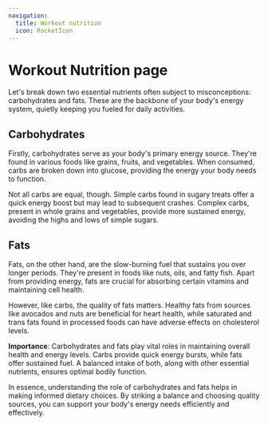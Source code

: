```yaml
---
navigation:
  title: Workout nutrition
  icon: RocketIcon
---
```


# Workout Nutrition page

Let's break down two essential nutrients often subject to misconceptions: carbohydrates and fats. These are the backbone of your body's energy system, quietly keeping you fueled for daily activities.

## **Carbohydrates**

Firstly, carbohydrates serve as your body's primary energy source. They're found in various foods like grains, fruits, and vegetables. When consumed, carbs are broken down into glucose, providing the energy your body needs to function.

Not all carbs are equal, though. Simple carbs found in sugary treats offer a quick energy boost but may lead to subsequent crashes. Complex carbs, present in whole grains and vegetables, provide more sustained energy, avoiding the highs and lows of simple sugars.

## **Fats**

Fats, on the other hand, are the slow-burning fuel that sustains you over longer periods. They're present in foods like nuts, oils, and fatty fish. Apart from providing energy, fats are crucial for absorbing certain vitamins and maintaining cell health.

However, like carbs, the quality of fats matters. Healthy fats from sources like avocados and nuts are beneficial for heart health, while saturated and trans fats found in processed foods can have adverse effects on cholesterol levels.

**Importance**: Carbohydrates and fats play vital roles in maintaining overall health and energy levels. Carbs provide quick energy bursts, while fats offer sustained fuel. A balanced intake of both, along with other essential nutrients, ensures optimal bodily function.

In essence, understanding the role of carbohydrates and fats helps in making informed dietary choices. By striking a balance and choosing quality sources, you can support your body's energy needs efficiently and effectively.

